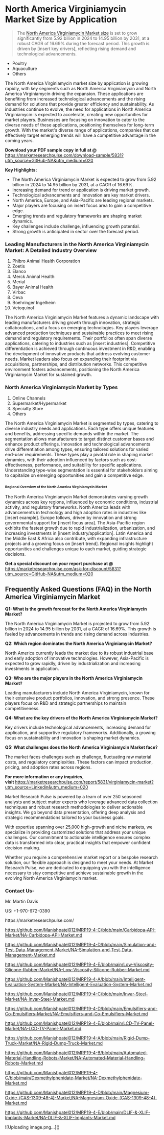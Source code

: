 <h1>North America Virginiamycin Market&nbsp;Size by Application</h1><blockquote><p>The <a href="https://marketresearchpulse.com/download-sample/5831?utm_source=GitHub-NA&amp;utm_medium=020">North America Virginiamycin Market size</a> is set to grow significantly from 5.92 billion in 2024 to 14.95 billion by 2031, at a robust CAGR of 16.69% during the forecast period. This growth is driven by [insert key drivers], reflecting rising demand and technological advancements.</p></blockquote><ul><li>Poultry<li> Aquaculture<li> Others</li></ul><p>The North America Virginiamycin market size by application is growing rapidly, with key segments such as North America Virginiamycin and North America Virginiamycin driving the expansion. These applications are benefiting from increased technological advancements and the rising demand for solutions that provide greater efficiency and sustainability. As industries continue to evolve, the need for applications in North America Virginiamycin is expected to accelerate, creating new opportunities for market players. Businesses are focusing on innovation to cater to the diverse needs of these applications, positioning themselves for long-term growth. With the market's diverse range of applications, companies that can effectively target emerging trends will have a competitive advantage in the coming years.</p><p><strong>Download your PDF sample copy in full at @ </strong><a href="https://marketresearchpulse.com/download-sample/5831?utm_source=GitHub-NA&amp;utm_medium=020">https://marketresearchpulse.com/download-sample/5831?utm_source=GitHub-NA&amp;utm_medium=020</a></p><p><strong>Key Highlights: </strong></p><ul><li>The North America Virginiamycin Market is expected to grow from 5.92 billion in 2024 to 14.95 billion by 2031, at a CAGR of 16.69%.</li><li>Increasing demand for trend or application is driving market growth.</li><li>Technological advancements and innovation are key market drivers.</li><li>North America, Europe, and Asia-Pacific are leading regional markets.</li><li>Major players are focusing on insert focus area to gain a competitive edge.</li><li>Emerging trends and regulatory frameworks are shaping market dynamics.</li><li>Key challenges include challenge, influencing growth potential.</li><li>Strong growth is anticipated in sector over the forecast period.</li></ul><h3>Leading Manufacturers in the North America Virginiamycin Market: A Detailed Industry Overview</h3><ol><li>Phibro Animal Health Corporation</li><li>Zoetis</li><li>Elanco</li><li>Merck Animal Health</li><li>Merial</li><li>Bayer Animal Health</li><li>Virbac</li><li>Ceva</li><li>Boehringer Ingelheim</li><li>Vetoquinol</li></ol><div class="flex max-w-full flex-col flex-grow"><div class="min-h-8 text-message flex w-full flex-col items-end gap-2 whitespace-normal break-words [.text-message+&amp;]:mt-5" dir="auto" data-message-author-role="assistant" data-message-id="fd8432e4-4910-450d-b182-61b7bfb0a01f" data-message-model-slug="gpt-4o"><div class="flex w-full flex-col gap-1 empty:hidden first:pt-[3px]"><div class="markdown prose w-full break-words dark:prose-invert light"><p>The North America Virginiamycin Market features a dynamic landscape with leading manufacturers driving growth through innovation, strategic collaborations, and a focus on emerging technologies. Key players leverage advanced production techniques and sustainable practices to meet rising demand and regulatory requirements. Their portfolios often span diverse applications, catering to industries such as [insert industries]. Competitive differentiation is achieved through continuous investment in R&amp;D, enabling the development of innovative products that address evolving customer needs. Market leaders also focus on expanding their footprint via acquisitions, partnerships, and distribution networks. This competitive environment fosters advancements, positioning the North America Virginiamycin Market for sustained growth.</p></div></div></div></div><h3>North America Virginiamycin Market by Types</h3><ol><li>Online Channels<li> Supermarket/Hypermarket<li> Specialty Store<li> Others</li></ol><div class="flex max-w-full flex-col flex-grow"><div class="min-h-8 text-message flex w-full flex-col items-end gap-2 whitespace-normal break-words [.text-message+&amp;]:mt-5" dir="auto" data-message-author-role="assistant" data-message-id="084470be-0bb7-4664-bddf-5156b4f41249" data-message-model-slug="gpt-4o-mini"><div class="flex w-full flex-col gap-1 empty:hidden first:pt-[3px]"><div class="markdown prose w-full break-words dark:prose-invert light"><p>The North America Virginiamycin Market is segmented by types, catering to diverse industry needs and applications. Each type offers unique features and benefits, addressing specific demands within the market. The segmentation allows manufacturers to target distinct customer bases and enhance product offerings. Innovation and technological advancements drive differentiation among types, ensuring tailored solutions for varied end-user requirements. These types play a pivotal role in shaping market dynamics, with their adoption influenced by factors such as cost-effectiveness, performance, and suitability for specific applications. Understanding type-wise segmentation is essential for stakeholders aiming to capitalize on emerging opportunities and gain a competitive edge.</p></div></div></div></div><h3><span style="font-size: 11px;">Regional Overview of the North America Virginiamycin Market</span></h3><div class="flex max-w-full flex-col flex-grow"><div class="min-h-8 text-message flex w-full flex-col items-end gap-2 whitespace-normal break-words [.text-message+&amp;]:mt-5" dir="auto" data-message-author-role="assistant" data-message-id="e9038762-ce64-4e30-91c9-9bd413514231" data-message-model-slug="gpt-4o-mini"><div class="flex w-full flex-col gap-1 empty:hidden first:pt-[3px]"><div class="markdown prose w-full break-words dark:prose-invert light"><p>The North America Virginiamycin Market demonstrates varying growth dynamics across key regions, influenced by economic conditions, industrial activity, and regulatory frameworks. North America leads with advancements in technology and high adoption rates in industries like [insert example]. Europe follows, driven by innovation and strong governmental support for [insert focus area]. The Asia-Pacific region exhibits the fastest growth due to rapid industrialization, urbanization, and increasing investments in [insert industry/application]. Latin America and the Middle East &amp; Africa also contribute, with expanding infrastructure projects and a growing focus on [insert trend]. Regional insights highlight opportunities and challenges unique to each market, guiding strategic decisions.</p></div></div></div></div><p><strong>Get a special discount on your report purchase at @ </strong><a href="https://marketresearchpulse.com/ask-for-discount/5831?utm_source=GitHub-NA&amp;utm_medium=020">https://marketresearchpulse.com/ask-for-discount/5831?utm_source=GitHub-NA&amp;utm_medium=020</a></p><h2>Frequently Asked Questions (FAQ) in the North America Virginiamycin Market</h2><p><strong>Q1: What is the growth forecast for the North America Virginiamycin Market?</strong></p><p>The North America Virginiamycin Market is projected to grow from 5.92 billion in 2024 to 14.95 billion by 2031, at a CAGR of 16.69%. This growth is fueled by advancements in trends and rising demand across industries.</p><p><strong>Q2: Which region dominates the North America Virginiamycin Market?</strong></p><p>North America currently leads the market due to its robust industrial base and early adoption of innovative technologies. However, Asia-Pacific is expected to grow rapidly, driven by industrialization and increasing investments in application.</p><p><strong>Q3: Who are the major players in the North America Virginiamycin Market?</strong></p><p>Leading manufacturers include North America Virginiamycin, known for their extensive product portfolios, innovation, and strong presence. These players focus on R&amp;D and strategic partnerships to maintain competitiveness.</p><p><strong>Q4: What are the key drivers of the North America Virginiamycin Market?</strong></p><p>Key drivers include technological advancements, increasing demand for application, and supportive regulatory frameworks. Additionally, a growing focus on sustainability and innovation is shaping market dynamics.</p><p><strong>Q5: What challenges does the North America Virginiamycin Market face?</strong></p><p>The market faces challenges such as challenge, fluctuating raw material costs, and regulatory complexities. These factors can impact production, pricing, and adoption rates across regions.</p><p><strong>For more information or any inquiries, visit&nbsp;</strong><a href="https://marketresearchpulse.com/report/5831/virginiamycin-market?utm_source=Linkedin&utm_medium=020">https://marketresearchpulse.com/report/5831/virginiamycin-market?utm_source=Linkedin&utm_medium=020</a></p><p>Market Research Pulse is powered by a team of over 250 seasoned analysts and subject matter experts who leverage advanced data collection techniques and robust research methodologies to deliver actionable insights. We go beyond data presentation, offering deep analysis and strategic recommendations tailored to your business goals.</p><p>With expertise spanning over 25,000 high-growth and niche markets, we specialize in providing customized solutions that address your unique challenges. Our commitment to actionable intelligence ensures complex data is transformed into clear, practical insights that empower confident decision-making.</p><p>Whether you require a comprehensive market report or a bespoke research solution, our flexible approach is designed to meet your needs. At Market Research Pulse, we are dedicated to equipping you with the intelligence necessary to stay competitive and achieve sustainable growth in the evolving North America Virginiamycin market.</p><h3><strong>Contact Us-</strong></h3><p>Mr. Martin Davis</p><p>US: +1-970-672-0390</p><p>https://marketresearchpulse.com/</p><p><a href="https://github.com/Manishpatel012/MRP19-4-C/blob/main/Carbidopa-API-Market/NA-Carbidopa-API-Market.md">https://github.com/Manishpatel012/MRP19-4-C/blob/main/Carbidopa-API-Market/NA-Carbidopa-API-Market.md</a></p><p><a href="https://github.com/Manishpatel012/MRP19-4-D/blob/main/Simulation-and-Test-Data-Management-Market/NA-Simulation-and-Test-Data-Management-Market.md">https://github.com/Manishpatel012/MRP19-4-D/blob/main/Simulation-and-Test-Data-Management-Market/NA-Simulation-and-Test-Data-Management-Market.md</a></p><p><a href="https://github.com/Manishpatel012/MRP19-4-E/blob/main/Low-Viscosity-Silicone-Rubber-Market/NA-Low-Viscosity-Silicone-Rubber-Market.md">https://github.com/Manishpatel012/MRP19-4-E/blob/main/Low-Viscosity-Silicone-Rubber-Market/NA-Low-Viscosity-Silicone-Rubber-Market.md</a></p><p><a href="https://github.com/Manishpatel012/MRP19-4-A/blob/main/Intelligent-Evaluation-System-Market/NA-Intelligent-Evaluation-System-Market.md">https://github.com/Manishpatel012/MRP19-4-A/blob/main/Intelligent-Evaluation-System-Market/NA-Intelligent-Evaluation-System-Market.md</a></p><p><a href="https://github.com/Manishpatel012/MRP19-4-C/blob/main/Invar-Steel-Market/NA-Invar-Steel-Market.md">https://github.com/Manishpatel012/MRP19-4-C/blob/main/Invar-Steel-Market/NA-Invar-Steel-Market.md</a></p><p><a href="https://github.com/Manishpatel012/MRP19-4-D/blob/main/Emulsifiers-and-Co-Emulsifiers-Market/NA-Emulsifiers-and-Co-Emulsifiers-Market.md">https://github.com/Manishpatel012/MRP19-4-D/blob/main/Emulsifiers-and-Co-Emulsifiers-Market/NA-Emulsifiers-and-Co-Emulsifiers-Market.md</a></p><p><a href="https://github.com/Manishpatel012/MRP19-4-E/blob/main/LCD-TV-Panel-Market/NA-LCD-TV-Panel-Market.md">https://github.com/Manishpatel012/MRP19-4-E/blob/main/LCD-TV-Panel-Market/NA-LCD-TV-Panel-Market.md</a></p><p><a href="https://github.com/Manishpatel012/MRP19-4-A/blob/main/Rigid-Dump-Truck-Market/NA-Rigid-Dump-Truck-Market.md">https://github.com/Manishpatel012/MRP19-4-A/blob/main/Rigid-Dump-Truck-Market/NA-Rigid-Dump-Truck-Market.md</a></p><p><a href="https://github.com/Manishpatel012/MRP19-4-B/blob/main/Automated-Material-Handling-Robots-Market/NA-Automated-Material-Handling-Robots-Market.md">https://github.com/Manishpatel012/MRP19-4-B/blob/main/Automated-Material-Handling-Robots-Market/NA-Automated-Material-Handling-Robots-Market.md</a></p><p><a href="https://github.com/Manishpatel012/MRP19-4-C/blob/main/Dexmethylphenidate-Market/NA-Dexmethylphenidate-Market.md">https://github.com/Manishpatel012/MRP19-4-C/blob/main/Dexmethylphenidate-Market/NA-Dexmethylphenidate-Market.md</a></p><p><a href="https://github.com/Manishpatel012/MRP19-4-D/blob/main/Magnesium-Oxide-(CAS-1309-48-4)-Market/NA-Magnesium-Oxide-(CAS-1309-48-4)-Market.md">https://github.com/Manishpatel012/MRP19-4-D/blob/main/Magnesium-Oxide-(CAS-1309-48-4)-Market/NA-Magnesium-Oxide-(CAS-1309-48-4)-Market.md</a></p><p><a href="https://github.com/Manishpatel012/MRP19-4-E/blob/main/DLIF-&-XLIF-Implants-Market/NA-DLIF-&-XLIF-Implants-Market.md">https://github.com/Manishpatel012/MRP19-4-E/blob/main/DLIF-&-XLIF-Implants-Market/NA-DLIF-&-XLIF-Implants-Market.md</a></p>
![Uploading image.png…]()
